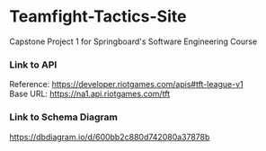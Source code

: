 # Teamfight-Tactics-Site
Capstone Project 1 for Springboard's Software Engineering Course  


### Link to API  
Reference: https://developer.riotgames.com/apis#tft-league-v1  
Base URL: https://na1.api.riotgames.com/tft
### Link to Schema Diagram
https://dbdiagram.io/d/600bb2c880d742080a37878b
